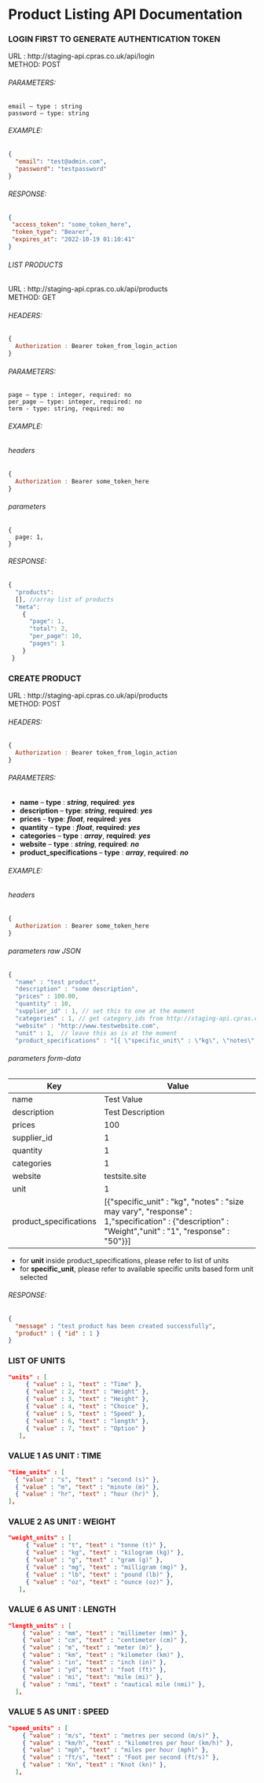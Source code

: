 # Product Listing API Documentation

### LOGIN FIRST TO GENERATE AUTHENTICATION TOKEN

URL : h<span>ttp</span>://staging-api.cpras.co.uk/api/login <br>
METHOD: POST

###### PARAMETERS:
```
email – type : string 
password – type: string 
```
 

###### EXAMPLE:
```json
{ 
  "email": "test@admin.com", 
  "password": "testpassword" 
}
```
###### RESPONSE:
```json
{
 "access_token": "some_token_here",
 "token_type": "Bearer",
 "expires_at": "2022-10-19 01:10:41"
}
```

###### LIST PRODUCTS

URL : h<span>ttp</span>://staging-api.cpras.co.uk/api/products <br>
METHOD: GET
###### HEADERS: 
```javascript
{ 
  Authorization : Bearer token_from_login_action
}
```
###### PARAMETERS:
```
page – type : integer, required: no
per_page – type: integer, required: no
term - type: string, required: no
```
###### EXAMPLE:

###### headers 
```javascript
{
  Authorization : Bearer some_token_here
}
```
###### parameters 
```
{
  page: 1,
}
```
###### RESPONSE:
```javascript
{ 
  "products": 
  [], //array list of products
  "meta": 
    {
      "page": 1,
      "total": 2,
      "per_page": 10,
      "pages": 1
    }
 }
```

### CREATE PRODUCT

URL : h<span>ttp</span>://staging-api.cpras.co.uk/api/products <br>
METHOD: POST
###### HEADERS:
```javascript
{ 
  Authorization : Bearer token_from_login_action
}
```
###### PARAMETERS: <br>
- **name** – **type** : **_string_**, **required**: **_yes_** <br>
- **description** – **type**: **_string_**, **required**: **_yes_** <br>
- **prices** - **type**: **_float_**, **required**: **_yes_** <br>
- **quantity** – **type** : **_float_**, **required**: **_yes_** <br>
- **categories** – **type** : **_array_**, **required**: **_yes_** <br>
- **website** – **type** : **_string_**, **required**: **_no_** <br>
- **product_specifications** – **type** : **_array_**, **required**: **_no_** <br>

###### EXAMPLE:

###### headers 
```javascript
{
  Authorization : Bearer some_token_here
}
```
###### parameters raw JSON
```javascript
{
  "name" : "test product",
  "description" : "some description",
  "prices" : 100.00,
  "quantity" : 10,
  "supplier_id" : 1, // set this to one at the moment
  "categories" : 1, // get category_ids from http://staging-api.cpras.co.uk/api/categories
  "website" : "http://www.testwebsite.com",
  "unit" : 1,  // leave this as is at the moment
  "product_specifications" : "[{ \"specific_unit\" : \"kg\", \"notes\" : \"size may vary\", \"response\" : 1, \"specification\" : { \"description\" : \"Weight\", \"unit\" : 1, \"response\" : 50}}]"
```

###### parameters form-data
| Key | Value |
| --- | --- |
| name | Test Value |
| description | Test Description |
| prices | 100 |
| supplier_id | 1 |
| quantity | 1 |
| categories | 1 |
| website | testsite.site |
| unit | 1 |
| product_specifications | [{"specific_unit" : "kg", "notes" : "size may vary", "response" : 1,"specification" : {"description" : "Weight","unit" : "1", "response" : "50"}}] |

       
- for **unit** inside product_specifications, please refer to list of units
- for **specific_unit**, please refer to available specific units based form unit selected

###### RESPONSE:
```json
{
  "message" : "test product has been created successfully",
  "product" : { "id" : 1 }
}
```
### LIST OF UNITS

```json
"units" : [
     { "value" : 1, "text" : "Time" },
     { "value" : 2, "text" : "Weight" },
     { "value" : 3, "text" : "Height" },
     { "value" : 4, "text" : "Choice" },
     { "value" : 5, "text" : "Speed" },
     { "value" : 6, "text" : "length" },
     { "value" : 7, "text" : "Option" }
   ],
 ```
### VALUE 1 AS UNIT : TIME
```json
"time_units" : [
  { "value" : "s", "text" : "second (s)" }, 
  { "value" : "m", "text" : "minute (m)" },
  { "value" : "hr", "text" : "hour (hr)" },
],
```
 
### VALUE 2 AS UNIT : WEIGHT
```json
"weight_units" : [
     { "value" : "t", "text" : "tonne (t)" },
     { "value" : "kg", "text" : "kilogram (kg)" },
     { "value" : "g", "text" : "gram (g)" },
     { "value" : "mg", "text" : "milligram (mg)" },
     { "value" : "lb", "text" : "pound (lb)" },
     { "value" : "oz", "text" : "ounce (oz)" },
   ],
 ```
### VALUE 6 AS UNIT : LENGTH
```json
"length_units" : [
    { "value" : "mm", "text" : "millimeter (mm)" }, 
    { "value" : "cm", "text" : "centimeter (cm)" },
    { "value" : "m", "text" : "meter (m)" },
    { "value" : "km", "text" : "kilometer (km)" },
    { "value" : "in", "text" : "inch (in)" },
    { "value" : "yd", "text" : "foot (ft)" },
    { "value" : "mi", "text": "mile (mi)" },
    { "value" : "nmi", "text" : "nautical mile (nmi)" },
  ],
```
### VALUE 5 AS UNIT : SPEED
```json
"speed_units" : [
    { "value" : "m/s", "text" : "metres per second (m/s)" }, 
    { "value" : "km/h", "text" : "kilometres per hour (km/h)" },
    { "value" : "mph", "text" : "miles per hour (mph)" },
    { "value" : "ft/s", "text" : "Foot per second (ft/s)" },
    { "value" : "Kn", "text" : "Knot (kn)" },
  ],
```
